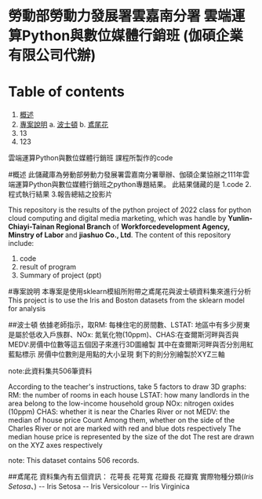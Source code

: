 # 勞動部勞動力發展署雲嘉南分署 雲端運算Python與數位媒體行銷班 (伽碩企業有限公司代辦)
# Table of contents
1. [概述](#概述)
2. [專案說明](#專案說明)
    a. [波士頓](##波士頓)
    b. [鳶尾花](##鳶尾花)
4. 13
5. 123


雲端運算Python與數位媒體行銷班  課程所製作的code

#概述
此儲藏庫為勞動部勞動力發展署雲嘉南分署舉辦、伽碩企業協辦之111年雲端運算Python與數位媒體行銷班之python專題結果。
此結果儲藏的是
1.code
2.程式執行結果
3.報告總結之投影片

This repository is the results of the python project of 2022 class for python cloud computing and digital media marketing, which was handle by <b>Yunlin-Chiayi-Tainan Regional Branch</b> of <b>Workforcedevelopment Agency, Minstry of Labor </b> and <b>jiashuo Co., Ltd</b>.
The content of this repository include:
1. code
2. result of program
3. Summary of project (ppt)

#專案說明
本專案是使用sklearn模組所附帶之鳶尾花與波士頓資料集來進行分析
This project is to use the Iris and Boston datasets from the sklearn model for analysis

##波士頓
依據老師指示，取RM: 每棟住宅的房間數、LSTAT: 地區中有多少房東是屬於低收入戶族群、NOx: 氮氧化物(10ppm)、CHAS:在查爾斯河畔與否與MEDV:房價中位數等這五個因子來進行3D圖繪製
其中在查爾斯河畔與否分別用紅藍點標示
房價中位數則是用點的大小呈現
剩下的則分別繪製於XYZ三軸

note:此資料集共506筆資料

According to the teacher's instructions, take 5 factors to draw 3D graphs: 
    RM: the number of rooms in each house
    LSTAT: how many landlords in the area belong to the low-income household group
    NOx: nitrogen oxides (10ppm)
    CHAS: whether it is near the Charles River or not
    MEDV: the median of house price Count
Among them, whether on the side of the Charles River or not are marked with red and blue dots respectively
The median house price is represented by the size of the dot
The rest are drawn on the XYZ axes respectively

note: This dataset contains 506 records.

##鳶尾花
資料集內有五個資訊：
    花萼長
    花萼寬
    花瓣長
    花瓣寬
    實際物種分類(<I>Iris Setosa</I>、)
    -- Iris Setosa
-- Iris Versicolour
-- Iris Virginica

